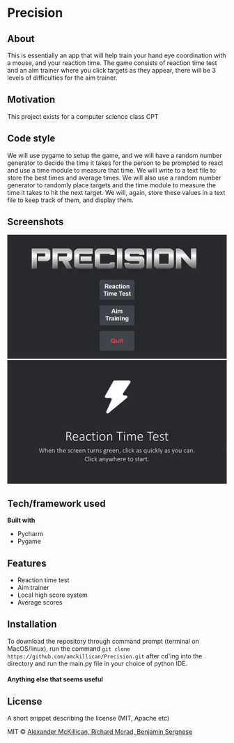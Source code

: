 # Precision
## About
This is essentially an app that will help train your hand eye coordination with a mouse, and your reaction time. The game consists of reaction time test and an aim trainer where you click targets as they appear, there will be 3 levels of difficulties for the aim trainer.

## Motivation
This project exists for a computer science class CPT

## Code style
We will use pygame to setup the game, and we will have a random number generator to decide the time it takes for the person to be prompted to react and use a time module to measure that time. We will write to a text file to store the best times and average times. We will also use a random number generator to randomly place targets and the time module to measure the time it takes to hit the next target. We will, again, store these values in a text file to keep track of them, and display them.

## Screenshots
![alt text](screenshots/main_menu.png)
![alt_text](screenshots/reaction_time_start.png)


## Tech/framework used

<b>Built with</b>
- Pycharm
- Pygame

## Features

- Reaction time test
- Aim trainer
- Local high score system
- Average scores

## Installation

To download the repository through command prompt (terminal on MacOS/linux), run the command ```git clone https://github.com/amckillican/Precision.git``` after cd'ing into the directory and run the main.py file in your choice of python IDE.

#### Anything else that seems useful

## License
A short snippet describing the license (MIT, Apache etc)

MIT © [Alexander McKillican, Richard Morad, Benjamin Sergnese]()
